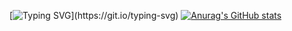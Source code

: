 [![Typing SVG](https://readme-typing-svg.herokuapp.com?font=Fira+Code&size=12&pause=1000&width=520&lines=Try+to+learn+something+about+everything+and+everything+about+something.)](https://git.io/typing-svg)
[![Anurag's GitHub stats](https://github-readme-stats.vercel.app/api?username=Shuyoou&show_icons=true&theme=graywhite)](https://github.com/anuraghazra/github-readme-stats)

<!--
**Shuyoou/Shuyoou** is a ✨ _special_ ✨ repository because its `README.md` (this file) appears on your GitHub profile.

Here are some ideas to get you started:

- 🔭 I’m currently working on ...
- 🌱 I’m currently learning ...
- 👯 I’m looking to collaborate on ...
- 🤔 I’m looking for help with ...
- 💬 Ask me about ...
- 📫 How to reach me: ...
- 😄 Pronouns: ...
- ⚡ Fun fact: ...
-->
